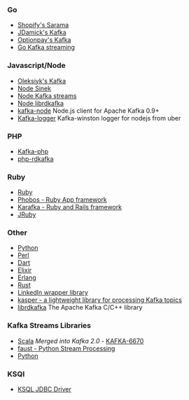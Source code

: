 

### Go 

* [Shopify's Sarama](https://github.com/Shopify/sarama)
* [JDamick's Kafka](https://github.com/jdamick/kafka)
* [Optionpay's Kafka](https://github.com/optiopay/kafka)
* [Go Kafka streaming](https://github.com/lovoo/goka)

### Javascript/Node 

* [Oleksiyk's Kafka](https://github.com/oleksiyk/kafka)
* [Node Sinek](https://github.com/nodefluent/node-sinek)
* [Node Kafka streams](https://github.com/nodefluent/kafka-streams)
* [Node librdkafka](https://github.com/nodefluent/node-rdkafka)
* [kafka-node](https://github.com/SOHU-Co/kafka-node) Node.js client for Apache Kafka 0.9+
* [Kafka-logger](https://github.com/uber/kafka-logger) Kafka-winston logger for nodejs from uber

### PHP
* [Kafka-php](https://github.com/weiboad/kafka-php)
* [php-rdkafka](https://github.com/arnaud-lb/php-rdkafka)

### Ruby 

* [Ruby](https://github.com/zendesk/ruby-kafka)
* [Phobos - Ruby App framework](https://github.com/klarna/phobos)
* [Karafka - Ruby and Rails framework](https://github.com/karafka/karafka)
* [JRuby](https://github.com/joekiller/jruby-kafka)

### Other 

* [Python](https://github.com/Parsely/pykafka)
* [Perl](https://github.com/TrackingSoft/Kafka)
* [Dart](https://github.com/dart-kafka/kafka)
* [Elixir](https://github.com/kafkaex/kafka_ex)
* [Erlang](https://github.com/klarna/brod)
* [Rust](https://github.com/spicavigo/kafka-rust)
* [LinkedIn wrapper library](https://github.com/linkedin/li-apache-kafka-clients)
* [kasper - a lightweight library for processing Kafka topics](https://github.com/movio/kasper)
* [librdkafka](https://github.com/edenhill/librdkafka) The Apache Kafka C/C++ library


### Kafka Streams Libraries 
* [Scala](https://github.com/lightbend/kafka-streams-scala) *Merged into Kafka 2.0* - [KAFKA-6670](https://issues.apache.org/jira/browse/KAFKA-6670)
* [faust - Python Stream Processing](https://github.com/robinhood/faust)
* [Python](https://github.com/wintoncode/winton-kafka-streams)

### KSQl
* [KSQL JDBC Driver](https://github.com/mmolimar/ksql-jdbc-driver)
